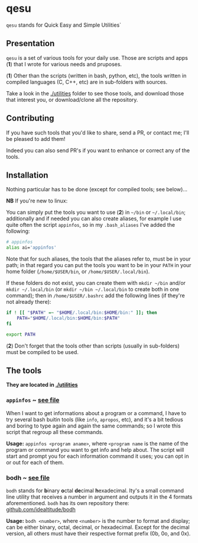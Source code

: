 # qesu

`qesu` stands for Quick Easy and Simple Utilities`

## Presentation

`qesu` is a set of various tools for your daily use. Those are scripts and apps (**1**) that I wrote for various needs and pruposes.

(**1**) Other than the scripts (written in bash, python, etc), the tools written in compiled languages (C, C++, etc) are in sub-folders with sources.

Take a look in the [./utilities](https://github.com/idealtitude/qesu/tree/main/utilities) folder to see those tools, and download those that interest you, or download/clone all the repository.

## Contributing

If you have such tools that you'd like to share, send a PR, or contact me; I'll be pleased to add them!

Indeed you can also send PR's if you want to enhance or correct any of the tools.

## Installation

Nothing particular has to be done (except for compiled tools; see below)...

**NB** If you're new to linux:

You can simply put the tools you want to use (**2**) in `~/bin` or `~/.local/bin`; additionally and if needed you can also create aliases, for example I use quite often the script `appinfos`, so in my `.bash_aliases` I've added the following:

```bash
# appinfos
alias ai='appinfos'
```

Note that for such aliases, the tools that the aliases refer to, must be in your path; in that regard you can put the tools you want to be in your `PATH` in your home folder (`/home/$USER/bin`, or `/home/$USER/.local/bin`).

If these folders do not exist, you can create them with `mkdir ~/bin` and/or `mkdir ~/.local/bin` (or `mkdir ~/bin ~/.local/bin` to create both in one command); then in `/home/$USER/.bashrc` add the following lines (if they're not already there):

```bash
if ! [[ "$PATH" =~ "$HOME/.local/bin:$HOME/bin:" ]]; then
    PATH="$HOME/.local/bin:$HOME/bin:$PATH"
fi

export PATH
```

(**2**) Don't forget that the tools other than scripts (usually in sub-folders) must be compiled to be used.

## The tools

**They are located in [./utilities](https://github.com/idealtitude/qesu/tree/main/utilities)**

### `appinfos` ~ [see file](https://github.com/idealtitude/qesu/blob/main/utilities/appinfos)

When I want to get informations about a program or a command, I have to try several bash buitin tools (like `info`, `apropos`, etc), and it's a bit tedious and boring to type again and again the same commands; so I wrote this script that regroup all these commands.

**Usage:** `appinfos <program aname>`, where `<program name` is the name of the program or command you want to get info and help about.
The script will start and prompt you for each information command it uses; you can opt in or out for each of them.

### bodh ~ [see file](https://github.com/idealtitude/qesu/blob/main/utilities/bodh)

`bodh` stands for **b**inary **o**ctal **de**cimal **h**exadecimal. Ity's a small command line utility that receives a number in argument and outputs it in the 4 formats aforementioned.
`bodh` has its own repository there: [github.com/idealtitude/bodh](https://github.com/idealtitude/bodh)

**Usage:** `bodh <number>`, where `<number>` is the number to format and display; can be either binary, octal, decimal, or hexadecimal. Except for the decimal version, all others must have their respective format prefix (0b, 0o, and 0x).
